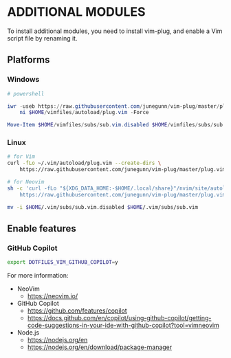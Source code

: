 # ADDITIONAL MODULES

To install additional modules, you need to install vim-plug, and enable a Vim script file by renaming it.

## Platforms

### Windows

```powershell
# powershell

iwr -useb https://raw.githubusercontent.com/junegunn/vim-plug/master/plug.vim |`
    ni $HOME/vimfiles/autoload/plug.vim -Force

Move-Item $HOME/vimfiles/subs/sub.vim.disabled $HOME/vimfiles/subs/sub.vim
```

### Linux

```bash
# for Vim
curl -fLo ~/.vim/autoload/plug.vim --create-dirs \
    https://raw.githubusercontent.com/junegunn/vim-plug/master/plug.vim

# for Neovim
sh -c 'curl -fLo "${XDG_DATA_HOME:-$HOME/.local/share}"/nvim/site/autoload/plug.vim --create-dirs \
    https://raw.githubusercontent.com/junegunn/vim-plug/master/plug.vim'

mv -i $HOME/.vim/subs/sub.vim.disabled $HOME/.vim/subs/sub.vim
```

## Enable features

### GitHub Copilot

```bash
export DOTFILES_VIM_GITHUB_COPILOT=y
```

For more information:

- NeoVim
    - https://neovim.io/
- GitHub Copilot
    - https://github.com/features/copilot
    - https://docs.github.com/en/copilot/using-github-copilot/getting-code-suggestions-in-your-ide-with-github-copilot?tool=vimneovim
- Node.js
    - https://nodejs.org/en
    - https://nodejs.org/en/download/package-manager
